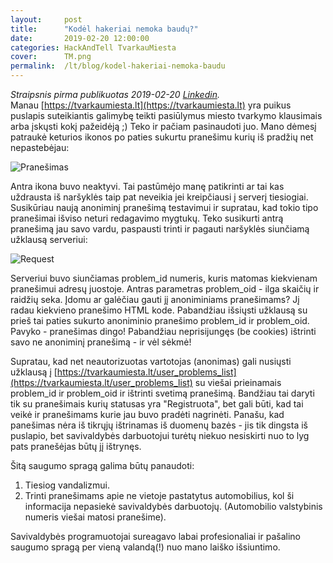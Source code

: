 ```yaml
---
layout:     post
title:      "Kodėl hakeriai nemoka baudų?"
date:       2019-02-20 12:00:00
categories: HackAndTell TvarkauMiesta
cover:      TM.png
permalink:  /lt/blog/kodel-hakeriai-nemoka-baudu
---
```

*Straipsnis pirma publikuotas 2019-02-20 [Linkedin](https://www.linkedin.com/pulse/kod%C4%97l-hakeriai-nemoka-baud%C5%B3-jaroslav-loba%C4%8Devski/).*  
Manau [https://tvarkaumiesta.lt](https://tvarkaumiesta.lt) yra puikus puslapis suteikiantis galimybę teikti pasiūlymus miesto tvarkymo klausimais arba įskųsti kokį pažeidėją ;) Teko ir pačiam pasinaudoti juo. Mano dėmesį patraukė keturios ikonos po paties sukurtu pranešimu kurių iš pradžių net nepastebėjau:

![Pranešimas](tm_icons.png)

Antra ikona buvo neaktyvi. Tai pastūmėjo manę patikrinti ar tai kas uždrausta iš naršyklės taip pat neveikia jei kreipčiausi į serverį tiesiogiai. Susikūriau naują anoniminį pranešimą testavimui ir supratau, kad tokio tipo pranešimai išviso neturi redagavimo mygtukų. Teko susikurti antrą pranešimą jau savo vardu, paspausti trinti ir pagauti naršyklės siunčiamą užklausą serveriui:

![Request](tm_request.png)

Serveriui buvo siunčiamas problem_id numeris, kuris matomas kiekvienam pranešimui adresų juostoje. Antras parametras problem_oid - ilga skaičių ir raidžių seka. Įdomu ar galėčiau gauti jį anoniminiams pranešimams? Jį radau kiekvieno pranešimo HTML kode. Pabandžiau išsiųsti užklausą su prieš tai paties sukurto anoniminio pranešimo problem_id ir problem_oid. Pavyko - pranešimas dingo! Pabandžiau neprisijungęs (be cookies) ištrinti savo ne anoniminį pranešimą - ir vėl sėkmė!

Supratau, kad net neautorizuotas vartotojas (anonimas) gali nusiųsti užklausą į [https://tvarkaumiesta.lt/user_problems_list](https://tvarkaumiesta.lt/user_problems_list) su viešai prieinamais problem_id ir problem_oid ir ištrinti svetimą pranešimą. Bandžiau tai daryti tik su pranešimais kurių statusas yra "Registruota", bet gali būti, kad tai veikė ir pranešimams kurie jau buvo pradėti nagrinėti. Panašu, kad panešimas nėra iš tikrųjų ištrinamas iš duomenų bazės - jis tik dingsta iš puslapio, bet savivaldybės darbuotojui turėtų niekuo nesiskirti nuo to lyg pats pranešėjas būtų jį ištrynęs.

Šitą saugumo spragą galima būtų panaudoti:

1. Tiesiog vandalizmui.
2. Trinti pranešimams apie ne vietoje pastatytus automobilius, kol ši informacija nepasiekė savivaldybės darbuotojų. (Automobilio valstybinis numeris viešai matosi pranešime).

Savivaldybės programuotojai sureagavo labai profesionaliai ir pašalino saugumo spragą per vieną valandą(!) nuo mano laiško išsiuntimo.